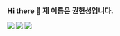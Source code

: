 ### Hi there 👋 제 이름은 권현성입니다.

<!--
**goodsosbva/goodsosbva** is a ✨ _special_ ✨ repository because its `README.md` (this file) appears on your GitHub profile.

Here are some ideas to get you started:

- 🔭 I’m currently working on ...
- 🌱 I’m currently learning ...
- 👯 I’m looking to collaborate on ...
- 🤔 I’m looking for help with ...
- 💬 Ask me about ...
- 📫 How to reach me: ...
- 😄 Pronouns: ...
- ⚡ Fun fact: ...
-->
 <a href="https://goodsosbva.tistory.com/" target="_blank"><img src="https://img.shields.io/badge/blue?style=flat-square&logo=블로그&logoColor=white"/></a>
  <a href="http://goodsosbva.dothome.co.kr/" target="_blank"><img src="https://img.shields.io/badge/yellow?style=flat-square&logo=자기소개 사이트&logoColor=white"/></a>
 <a href="http://goodsosbva1.dothome.co.kr/" target="_blank"><img src="https://img.shields.io/badge/red?style=flat-square&logo=포트폴리오 사이트2&logoColor=white"/></a>
